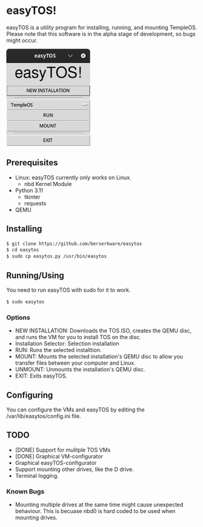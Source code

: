# easyTOS!
easyTOS is a utility program for installing, running, and mounting TempleOS. Please note that this software is in the alpha stage of development, so bugs might occur.

![alt text](easytos.png "Screenshot")

## Prerequisites
 - Linux: easyTOS currently only works on Linux.
    - nbd Kernel Module
 - Python 3.11
    - tkinter
    - requests
 - QEMU

## Installing
```bash
$ git clone https://github.com/berserkware/easytos
$ cd easytos
$ sudo cp easytos.py /usr/bin/easytos
```

## Running/Using
You need to run easyTOS with sudo for it to work.
```bash
$ sudo easytos
```
### Options
 - NEW INSTALLATION: Downloads the TOS ISO, creates the QEMU disc, and runs the VM for you to install TOS on the disc.
 - Installation Selector: Selection installation
 - RUN: Runs the selected installtion.
 - MOUNT: Mounts the selected installation's QEMU disc to allow you transfer files between your computer and Linux.
 - UNMOUNT: Unmounts the installation's QEMU disc.
 - EXIT: Exits easyTOS.

## Configuring
You can configure the VMs and easyTOS by editing the /var/lib/easytos/config.ini file.

## TODO
 - [DONE] Support for mulitple TOS VMs
 - [DONE] Graphical VM-configurator
 - Graphical easyTOS-configurator
 - Support mounting other drives, like the D drive.
 - Terminal logging.
### Known Bugs
 - Mounting multiple drives at the same time might cause unexpected behaviour. This is becuase nbd0 is hard coded to be used when mounting drives.
